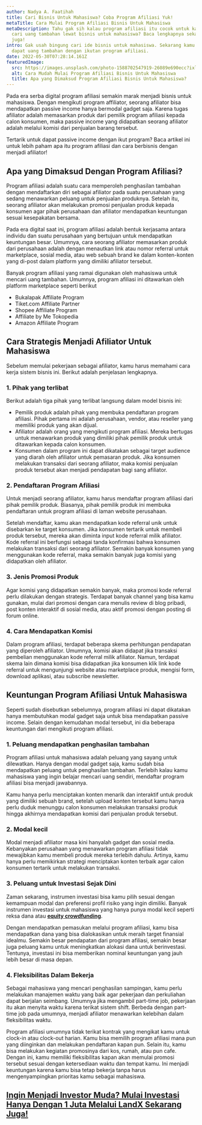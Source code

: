 ```yaml
---
author: Nadya A. Faatihah
title: Cari Bisnis Untuk Mahasiswa? Coba Program Afiliasi Yuk!
metaTitle: Cara Mulai Program Afiliasi Bisnis Untuk Mahasiswa
metaDescription: Tahu gak sih kalau program afiliasi itu cocok untuk kamu yang
  cari uang tambahan lewat bisnis untuk mahasiswa? Baca lengkapnya sekarang
  juga!
intro: Gak usah bingung cari ide bisnis untuk mahasiswa. Sekarang kamu bisa
  dapat uang tambahan dengan ikutan program afiliasi.
date: 2022-05-30T07:28:14.161Z
featuredImage:
  src: https://images.unsplash.com/photo-1588702547919-26089e690ecc?ixlib=rb-1.2.1&ixid=MnwxMjA3fDB8MHxwaG90by1wYWdlfHx8fGVufDB8fHx8&auto=format&fit=crop&w=870&q=80
  alt: Cara Mudah Mulai Program Afiliasi Bisnis Untuk Mahasiswa
  title: Apa yang Dimaksud Program Afiliasi Bisnis Untuk Mahasiswa?
---
```

<!--StartFragment-->

Pada era serba digital program afiliasi semakin marak menjadi bisnis untuk mahasiswa. Dengan mengikuti program affiliator, seorang afiliator bisa mendapatkan passive income hanya bermodal gadget saja. Karena tugas afiliator adalah memasarkan produk dari pemilik program afiliasi kepada calon konsumen, maka passive income yang didapatkan seorang afiliator adalah melalui komisi dari penjualan barang tersebut.

Tertarik untuk dapat passive income dengan ikut program? Baca artikel ini untuk lebih paham apa itu program afiliasi dan cara berbisnis dengan menjadi afiliator!

## Apa yang Dimaksud Dengan Program Afiliasi?

Program afiliasi adalah suatu cara memperoleh penghasilan tambahan dengan mendaftarkan diri sebagai afiliator pada suatu perusahaan yang sedang menawarkan peluang untuk penjualan produknya. Setelah itu, seorang afiliator akan melakukan promosi penjualan produk kepada konsumen agar pihak perusahaan dan afiliator mendapatkan keuntungan sesuai kesepakatan bersama.

Pada era digital saat ini, program afiliasi adalah bentuk kerjasama antara individu dan suatu perusahaan yang bertujuan untuk mendapatkan keuntungan besar. Umumnya, cara seorang afiliator memasarkan produk dari perusahaan adalah dengan menautkan link atau nomor referral untuk marketplace, sosial media, atau web sebuah brand ke dalam konten-konten yang di-post dalam platform yang dimiliki afiliator tersebut.

Banyak program afiliasi yang ramai digunakan oleh mahasiswa untuk mencari uang tambahan. Umumnya, program afiliasi ini ditawarkan oleh platform marketplace seperti berikut

* Bukalapak Affiliate Program
* Tiket.com Affiliate Partner
* Shopee Affiliate Program
* Affiliate by Me Tokopedia
* Amazon Affiliate Program

## Cara Strategis Menjadi Afiliator Untuk Mahasiswa

Sebelum memulai pekerjaan sebagai afiliator, kamu harus memahami cara kerja sistem bisnis ini. Berikut adalah penjelasan lengkapnya.

### 1. Pihak yang terlibat 

Berikut adalah tiga pihak yang terlibat langsung dalam model bisnis ini:

* Pemilik produk adalah pihak yang membuka pendaftaran program afiliasi. Pihak pertama ini adalah perusahaan, vendor, atau reseller yang memiliki produk yang akan dijual. 
* Afiliator adalah orang yang mengikuti program afiliasi. Mereka bertugas untuk menawarkan produk yang dimiliki pihak pemilik produk untuk ditawarkan kepada calon konsumen.
* Konsumen dalam program ini dapat dikatakan sebagai target audience yang diarah oleh afiliator untuk pemasaran produk. Jika konsumen melakukan transaksi dari seorang afiliator, maka komisi penjualan produk tersebut akan menjadi pendapatan bagi sang afiliator.

### 2. Pendaftaran Program Afiliasi

Untuk menjadi seorang afiliator, kamu harus mendaftar program afiliasi dari pihak pemilik produk. Biasanya, pihak pemilik produk ini membuka pendaftaran untuk program afiliasi di laman website perusahaan. 

Setelah mendaftar, kamu akan mendapatkan kode referral unik untuk disebarkan ke target konsumen. Jika konsumen tertarik untuk membeli produk tersebut, mereka akan diminta input kode referral milik afiliator. Kode referral ini berfungsi sebagai tanda konfirmasi bahwa konsumen melakukan transaksi dari seorang afiliator. Semakin banyak konsumen yang menggunakan kode referral, maka semakin banyak juga komisi yang didapatkan oleh afiliator.

### 3. Jenis Promosi Produk

Agar komisi yang didapatkan semakin banyak, maka promosi kode referral perlu dilakukan dengan strategis. Terdapat banyak channel yang bisa kamu gunakan, mulai dari promosi dengan cara menulis review di blog pribadi, post konten interaktif di sosial media, atau aktif promosi dengan posting di forum online.

### 4. Cara Mendapatkan Komisi

Dalam program afiliasi, terdapat beberapa skema perhitungan pendapatan yang diperoleh afiliator. Umumnya, komisi akan didapat jika transaksi pembelian menggunakan kode referral milik afiliator. Namun, terdapat skema lain dimana komisi bisa didapatkan jika konsumen klik link kode referral untuk mengunjungi website atau marketplace produk, mengisi form, download aplikasi, atau subscribe newsletter.

## Keuntungan Program Afiliasi Untuk Mahasiswa

Seperti sudah disebutkan sebelumnya, program afiliasi ini dapat dikatakan hanya membutuhkan modal gadget saja untuk bisa mendapatkan passive income. Selain dengan kemudahan modal tersebut, ini dia beberapa keuntungan dari mengikuti program afiliasi.

### 1. Peluang mendapatkan penghasilan tambahan

Program afiliasi untuk mahasiswa adalah peluang yang sayang untuk dilewatkan. Hanya dengan modal gadget saja, kamu sudah bisa mendapatkan peluang untuk penghasilan tambahan. Terlebih kalau kamu mahasiswa yang ingin belajar mencari uang sendiri, mendaftar program afiliasi bisa menjadi jawabannya.

Kamu hanya perlu menciptakan konten menarik dan interaktif untuk produk yang dimiliki sebuah brand, setelah upload konten tersebut kamu hanya perlu duduk menunggu calon konsumen melakukan transaksi produk hingga akhirnya mendapatkan komisi dari penjualan produk tersebut.

### 2. Modal kecil

Modal menjadi afiliator masa kini hanyalah gadget dan sosial media. Kebanyakan perusahaan yang menawarkan program afiliasi tidak mewajibkan kamu membeli produk mereka terlebih dahulu. Artinya, kamu hanya perlu memikirkan strategi menciptakan konten terbaik agar calon konsumen tertarik untuk melakukan transaksi. 

### 3. Peluang untuk Investasi Sejak Dini

Zaman sekarang, instrumen investasi bisa kamu pilih sesuai dengan kemampuan modal dan preferensi profil risiko yang ingin dimiliki. Banyak instrumen investasi untuk mahasiswa yang hanya punya modal kecil seperti reksa dana atau **[equity crowdfunding](https://landx.id/)**.

Dengan mendapatkan pemasukan melalui program afiliasi, kamu bisa mendapatkan dana yang bisa dialokasikan untuk meraih target finansial idealmu. Semakin besar pendapatan dari program afiliasi, semakin besar juga peluang kamu untuk meningkatkan alokasi dana untuk berinvestasi. Tentunya, investasi ini bisa memberikan nominal keuntungan yang jauh lebih besar di masa depan.

### 4. Fleksibilitas Dalam Bekerja

Sebagai mahasiswa yang mencari penghasilan sampingan, kamu perlu melakukan manajemen waktu yang baik agar pekerjaan dan perkuliahan dapat berjalan seimbang. Umumnya jika mengambil part-time job, pekerjaan itu akan menyita waktu karena terikat sistem shift. Berbeda dengan part-time job pada umumnya, menjadi afiliator menawarkan kelebihan dalam fleksibilitas waktu.

Program afiliasi umumnya tidak terikat kontrak yang mengikat kamu untuk clock-in atau clock-out harian. Kamu bisa memilih program afiliasi mana pun yang diinginkan dan melakukan pendaftaran kapan pun. Selain itu, kamu bisa melakukan kegiatan promosinya dari kos, rumah, atau pun cafe. Dengan ini, kamu memiliki fleksibilitas kapan akan memulai promosi tersebut sesuai dengan ketersediaan waktu dan tempat kamu. Ini menjadi keuntungan karena kamu bisa tetap bekerja tanpa harus mengenyampingkan prioritas kamu sebagai mahasiswa.

## [Ingin Menjadi Investor Muda? Mulai Investasi Hanya Dengan 1 Juta Melalui LandX Sekarang Juga!](https://landx.id/project/?utm_source=Blog&utm_medium=organic+keyword&utm_campaign=blog&utm_id=Blog)

<!--EndFragment-->